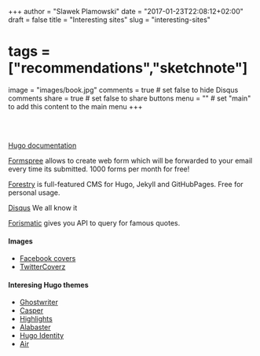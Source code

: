 +++
author = "Slawek Plamowski"
date = "2017-01-23T22:08:12+02:00"
draft = false
title = "Interesting sites"
slug = "interesting-sites"
# tags = ["recommendations","sketchnote"]
image = "images/book.jpg"
comments = true     # set false to hide Disqus comments
share = true        # set false to share buttons
menu = ""       # set "main" to add this content to the main menu
+++

<br><br>

[Hugo documentation](https://gohugo.io/overview/quickstart/)

[Formspree](https://formspree.io/) allows to create web form which will be forwarded to your email every time its submitted. 1000 forms per month for free!

[Forestry](https://forestry.io/) is full-featured CMS for Hugo, Jekyll and GitHubPages. Free for personal usage.

[Disqus](https://disqus.com/) We all know it

[Forismatic](http://forismatic.com/en/api/) gives you API to query for famous quotes.

#### Images
- [Facebook covers](http://www.addcovers.com/)
- [TwitterCoverz](http://twittercoverz.com/en)


#### Interesing Hugo themes
- [Ghostwriter](http://themes.gohugo.io/theme/ghostwriter/)
- [Casper](http://themes.gohugo.io/casper/)
- [Highlights](http://themes.gohugo.io/highlights/)
- [Alabaster](http://themes.gohugo.io/hugo-alabaster-theme/)
- [Hugo Identity](http://themes.gohugo.io/hugo-identity-theme/)
- [Air](http://themes.gohugo.io/air/)
